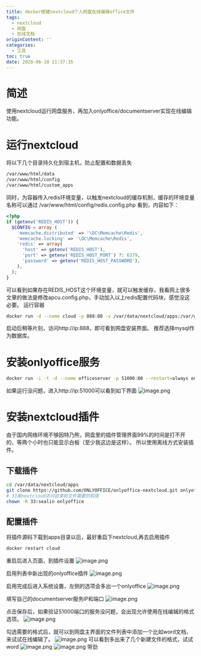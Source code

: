 ```yaml
---
title: docker搭建nextcloud个人网盘在线编辑office文件
tags:
  - nextcloud
  - 网盘
  - 在线文档
originContent: ''
categories:
  - 工具
toc: true
date: 2020-06-10 11:37:35
---
```


# 简述
使用nextcloud运行网盘服务，再加入onlyoffice/documentserver实现在线编辑功能。

# 运行nextcloud
将以下几个目录持久化到宿主机，防止配置和数据丢失
```bash
/var/www/html/data
/var/www/html/config
/var/www/html/custom_apps
```
同时，为容器传入redis环境变量，以触发nextcloud的缓存机制，缓存的环境变量名称可以通过 /var/www/html/config/redis.config.php 看到，内容如下：

```php
<?php
if (getenv('REDIS_HOST')) {
  $CONFIG = array (
    'memcache.distributed' => '\OC\Memcache\Redis',
    'memcache.locking' => '\OC\Memcache\Redis',
    'redis' => array(
      'host' => getenv('REDIS_HOST'),
      'port' => getenv('REDIS_HOST_PORT') ?: 6379,
      'password' => getenv('REDIS_HOST_PASSWORD'),
    ),
  );
}
```

可以看到如果存在REDIS_HOST这个环境变量，就可以触发缓存，我看网上很多文章的做法是修改apcu.config.php，手动加入以上redis配置代码块，感觉没这必要。
运行容器

```bash
docker run -d --name cloud -p 888:80 -v /var/data/nextcloud/apps:/var/www/html/custom_apps -v /var/data/nextcloud/config:/var/www/html/config -v /var/data/nextcloud/data:/var/www/html/data -e REDIS_HOST='192.168.11.83' -e REDIS_HOST_PORT='6380' -e REDIS_HOST_PASSWORD='your-password' nextcloud:17.0.1
```

启动后稍等片刻，访问http://ip:888，即可看到网盘安装界面。
推荐选择mysql作为数据库。

# 安装onlyoffice服务
```bash
docker run -i -t -d --name officeserver -p 51000:80 --restart=always onlyoffice/documentserver
```

如果运行没问题，进入http://ip:51000可以看到如下界面
![image.png](/images/2020/06/10/4f2961cb-a0ea-4b71-bd1f-096af7ade94e.png)

# 安装nextcloud插件
由于国内网络环境不够因特乃熊，网盘里的插件管理界面99%的时间是打不开的，等两个小时也只能显示白板（至少我这边是这样）。
所以使用离线方式安装插件。
## 下载插件
```bash
cd /var/data/nextcloud/apps
git clone https://github.com/ONLYOFFICE/onlyoffice-nextcloud.git onlyoffice
# 33是nextcloud访问目录和文件需要的权限
chown -R 33:sealin onlyoffice
```

## 配置插件
将插件源码下载到apps目录以后，最好重启下nextcloud,再去启用插件
```bash
docker restart cloud
```

重启后进入页面，到插件设置
![image.png](/images/2020/06/10/6bf4a030-6a95-44ad-b1a5-dcec1cf21edc.png)

启用列表中新出现的onlyoffice插件
![image.png](/images/2020/06/10/ea543d47-0989-4ccc-8d82-07c6c1d47d74.png)

启用完成后进入系统设置，左侧的选项会多出一个onlyoffice
![image.png](/images/2020/06/10/42687ab2-bab6-4860-b23a-532a69ad714c.png)

填写自己的documentserver服务IP和端口
![image.png](/images/2020/06/10/adb9827d-64ac-4646-bf1c-739c62571243.png)

点击保存后，如果验证51000端口的服务没问题，会出现允许使用在线编辑的格式选项。
![image.png](/images/2020/06/10/20cc66d3-c432-439b-8d26-f6ed3769b206.png)

勾选需要的格式后，就可以到网盘主界面的文件列表中添加一个比如word文档，来试试在线编辑了。
![image.png](/images/2020/06/10/9d35969c-0d32-43fc-9349-4e4f4bc38d0b.png)
可以看到多出来了几个新建文件的格式，试试word
![image.png](/images/2020/06/10/3aa69808-f4fb-4756-98d9-53d4f1fcf16d.png)
![image.png](/images/2020/06/10/13bc3a09-4146-4ff6-a760-596c973535f4.png)
带劲